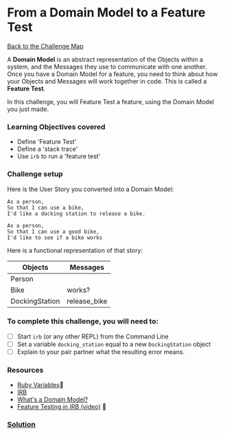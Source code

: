 # From a Domain Model to a Feature Test

[Back to the Challenge Map](../0_challenge_map.md)

A **Domain Model** is an abstract representation of the Objects within a system, and the Messages they use to communicate with one another. Once you have a Domain Model for a feature, you need to think about how your Objects and Messages will work together in code. This is called a **Feature Test**.

In this challenge, you will Feature Test a feature, using the Domain Model you just made.

### Learning Objectives covered
- Define 'Feature Test'
- Define a 'stack trace'
- Use `irb` to run a 'feature test'

### Challenge setup

Here is the User Story you converted into a Domain Model:

```
As a person,
So that I can use a bike,
I'd like a docking station to release a bike.

As a person,
So that I can use a good bike,
I'd like to see if a bike works
```

Here is a functional representation of that story:

Objects  | Messages
------------- | -------------
Person  |
Bike  | works?
DockingStation | release_bike

### To complete this challenge, you will need to:

- [ ] Start `irb` (or any other REPL) from the Command Line
- [ ] Set a variable `docking_station` equal to a new `DockingStation` object
- [ ] Explain to your pair partner what the resulting error means.

### Resources

- [Ruby Variables](https://github.com/makersacademy/course/blob/master/pills/variables.md):pill:
- [IRB](http://ruby-doc.org/stdlib-2.0.0/libdoc/irb/rdoc/IRB.html)
- [What's a Domain Model?](http://sjmog.github.io/posts/502_domain-modelling/)
- [Feature Testing in IRB (video)]() :construction:

### [Solution](solutions/3.md)
